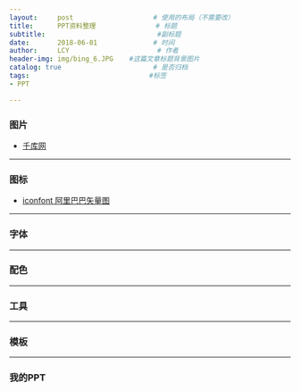```yaml
---
layout:     post                    # 使用的布局（不需要改）
title:      PPT资料整理               # 标题 
subtitle:                            #副标题
date:       2018-06-01              # 时间
author:     LCY                      # 作者
header-img: img/bing_6.JPG    #这篇文章标题背景图片
catalog: true                       # 是否归档
tags:                              #标签
- PPT

---
```

### 图片
* [千库网](http://588ku.com/)

---
### 图标
* [iconfont 阿里巴巴矢量图](http://iconfont.cn/?spm=a313x.7781069.1998910419.d4d0a486a)
---

### 字体

---
### 配色

---
### 工具

---
### 模板

---
### 我的PPT
